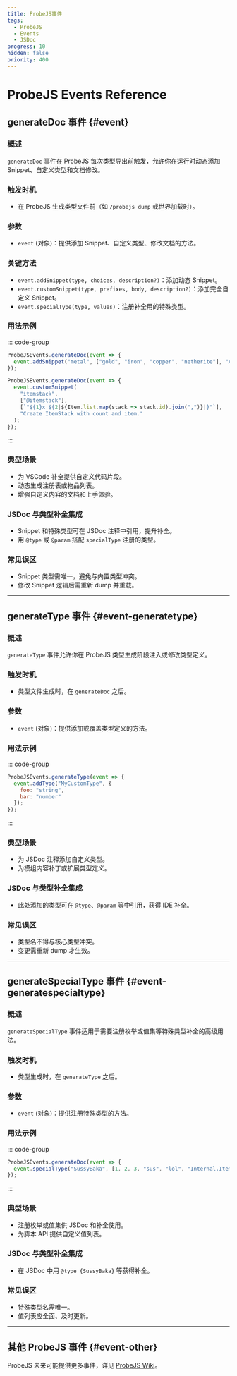 ```yaml
---
title: ProbeJS事件
tags:
  - ProbeJS
  - Events
  - JSDoc
progress: 10
hidden: false
priority: 400
---
```


# ProbeJS Events Reference

## generateDoc 事件 {#event}

### 概述
`generateDoc` 事件在 ProbeJS 每次类型导出前触发，允许你在运行时动态添加 Snippet、自定义类型和文档修改。

### 触发时机
- 在 ProbeJS 生成类型文件前（如 `/probejs dump` 或世界加载时）。

### 参数
- `event` (对象)：提供添加 Snippet、自定义类型、修改文档的方法。

### 关键方法
- `event.addSnippet(type, choices, description?)`：添加动态 Snippet。
- `event.customSnippet(type, prefixes, body, description?)`：添加完全自定义 Snippet。
- `event.specialType(type, values)`：注册补全用的特殊类型。

### 用法示例
::: code-group
```js [基础]
ProbeJSEvents.generateDoc(event => {
  event.addSnippet("metal", ["gold", "iron", "copper", "netherite"], "A collection of metals");
});
```
```js [进阶]
ProbeJSEvents.generateDoc(event => {
  event.customSnippet(
    "itemstack",
    ["@itemstack"],
    [`"${1}x ${2|${Item.list.map(stack => stack.id).join(",")}|}"`],
    "Create ItemStack with count and item."
  );
});
```
:::

### 典型场景
- 为 VSCode 补全提供自定义代码片段。
- 动态生成注册表或物品列表。
- 增强自定义内容的文档和上手体验。

### JSDoc 与类型补全集成
- Snippet 和特殊类型可在 JSDoc 注释中引用，提升补全。
- 用 `@type` 或 `@param` 搭配 `specialType` 注册的类型。

### 常见误区
- Snippet 类型需唯一，避免与内置类型冲突。
- 修改 Snippet 逻辑后需重新 dump 并重载。

---

## generateType 事件 {#event-generatetype}

### 概述
`generateType` 事件允许你在 ProbeJS 类型生成阶段注入或修改类型定义。

### 触发时机
- 类型文件生成时，在 `generateDoc` 之后。

### 参数
- `event` (对象)：提供添加或覆盖类型定义的方法。

### 用法示例
::: code-group
```js [基础]
ProbeJSEvents.generateType(event => {
  event.addType("MyCustomType", {
    foo: "string",
    bar: "number"
  });
});
```
:::

### 典型场景
- 为 JSDoc 注释添加自定义类型。
- 为模组内容补丁或扩展类型定义。

### JSDoc 与类型补全集成
- 此处添加的类型可在 `@type`、`@param` 等中引用，获得 IDE 补全。

### 常见误区
- 类型名不得与核心类型冲突。
- 变更需重新 dump 才生效。

---

## generateSpecialType 事件 {#event-generatespecialtype}

### 概述
`generateSpecialType` 事件适用于需要注册枚举或值集等特殊类型补全的高级用法。

### 触发时机
- 类型生成时，在 `generateType` 之后。

### 参数
- `event` (对象)：提供注册特殊类型的方法。

### 用法示例
::: code-group
```js [基础]
ProbeJSEvents.generateDoc(event => {
  event.specialType("SussyBaka", [1, 2, 3, "sus", "lol", "Internal.ItemStack_"]);
});
```
:::

### 典型场景
- 注册枚举或值集供 JSDoc 和补全使用。
- 为脚本 API 提供自定义值列表。

### JSDoc 与类型补全集成
- 在 JSDoc 中用 `@type {SussyBaka}` 等获得补全。

### 常见误区
- 特殊类型名需唯一。
- 值列表应全面、及时更新。

---

## 其他 ProbeJS 事件 {#event-other}

ProbeJS 未来可能提供更多事件，详见 [ProbeJS Wiki](https://github.com/Prunoideae/ProbeJS/wiki)。
